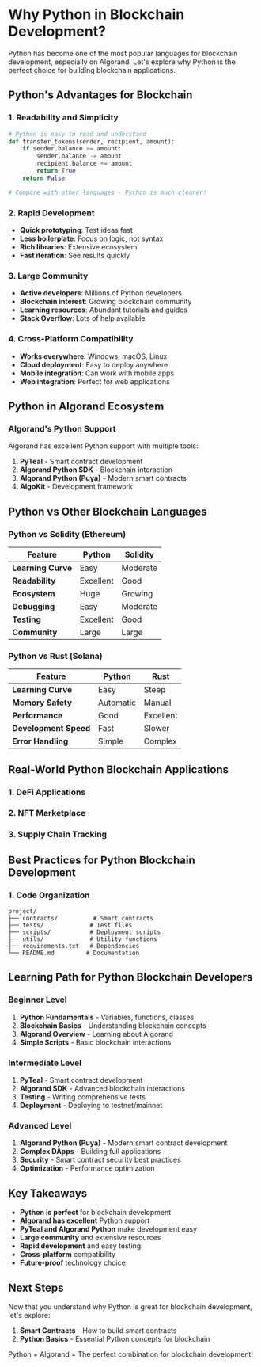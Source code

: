 # Why Python in Blockchain Development?

Python has become one of the most popular languages for blockchain development, especially on Algorand. Let's explore why Python is the perfect choice for building blockchain applications.

## Python's Advantages for Blockchain

### 1. **Readability and Simplicity**
```python
# Python is easy to read and understand
def transfer_tokens(sender, recipient, amount):
    if sender.balance >= amount:
        sender.balance -= amount
        recipient.balance += amount
        return True
    return False

# Compare with other languages - Python is much cleaner!
```

### 2. **Rapid Development**
- **Quick prototyping**: Test ideas fast
- **Less boilerplate**: Focus on logic, not syntax
- **Rich libraries**: Extensive ecosystem
- **Fast iteration**: See results quickly

### 3. **Large Community**
- **Active developers**: Millions of Python developers
- **Blockchain interest**: Growing blockchain community
- **Learning resources**: Abundant tutorials and guides
- **Stack Overflow**: Lots of help available

### 4. **Cross-Platform Compatibility**
- **Works everywhere**: Windows, macOS, Linux
- **Cloud deployment**: Easy to deploy anywhere
- **Mobile integration**: Can work with mobile apps
- **Web integration**: Perfect for web applications

## Python in Algorand Ecosystem

### Algorand's Python Support

Algorand has excellent Python support with multiple tools:

1. **PyTeal** - Smart contract development
2. **Algorand Python SDK** - Blockchain interaction
3. **Algorand Python (Puya)** - Modern smart contracts
4. **AlgoKit** - Development framework


## Python vs Other Blockchain Languages

### Python vs Solidity (Ethereum)

| Feature | Python | Solidity |
|---------|--------|----------|
| **Learning Curve** | Easy | Moderate |
| **Readability** | Excellent | Good |
| **Ecosystem** | Huge | Growing |
| **Debugging** | Easy | Moderate |
| **Testing** | Excellent | Good |
| **Community** | Large | Large |

### Python vs Rust (Solana)

| Feature | Python | Rust |
|---------|--------|------|
| **Learning Curve** | Easy | Steep |
| **Memory Safety** | Automatic | Manual |
| **Performance** | Good | Excellent |
| **Development Speed** | Fast | Slower |
| **Error Handling** | Simple | Complex |

## Real-World Python Blockchain Applications

### 1. **DeFi Applications**

### 2. **NFT Marketplace**

### 3. **Supply Chain Tracking**


## Best Practices for Python Blockchain Development

### 1. **Code Organization**
```
project/
├── contracts/          # Smart contracts
├── tests/             # Test files
├── scripts/           # Deployment scripts
├── utils/             # Utility functions
├── requirements.txt   # Dependencies
└── README.md         # Documentation
```


## Learning Path for Python Blockchain Developers

### Beginner Level
1. **Python Fundamentals** - Variables, functions, classes
2. **Blockchain Basics** - Understanding blockchain concepts
3. **Algorand Overview** - Learning about Algorand
4. **Simple Scripts** - Basic blockchain interactions

### Intermediate Level
1. **PyTeal** - Smart contract development
2. **Algorand SDK** - Advanced blockchain interactions
3. **Testing** - Writing comprehensive tests
4. **Deployment** - Deploying to testnet/mainnet

### Advanced Level
1. **Algorand Python (Puya)** - Modern smart contract development
2. **Complex DApps** - Building full applications
3. **Security** - Smart contract security best practices
4. **Optimization** - Performance optimization

## Key Takeaways

- **Python is perfect** for blockchain development
- **Algorand has excellent** Python support
- **PyTeal and Algorand Python** make development easy
- **Large community** and extensive resources
- **Rapid development** and easy testing
- **Cross-platform** compatibility
- **Future-proof** technology choice

## Next Steps

Now that you understand why Python is great for blockchain development, let's explore:
1. **Smart Contracts** - How to build smart contracts
2. **Python Basics** - Essential Python concepts for blockchain

Python + Algorand = The perfect combination for blockchain development!
